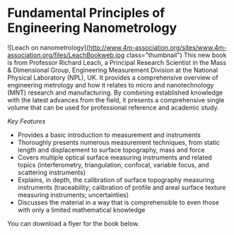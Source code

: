 # Fundamental Principles of Engineering Nanometrology 

<!--break-->
![Leach on nanometrology](http://www.4m-association.org/sites/www.4m-association.org/files/LeachBookweb.jpg class="thumbnail") This new book is from Professor Richard Leach, a Principal Research Scientist in the Mass & Dimensional Group, Engineering Measurement Division at the National Physical Laboratory (NPL), UK. It provides a comprehensive overview of engineering metrology and how it relates to micro and nanotechnology (MNT) research and manufacturing. By combining established knowledge with the latest advances from the field, it presents a comprehensive single volume that can be used for professional reference and academic study.  
  
*Key Features*  

* Provides a basic introduction to measurement and
instruments
* Thoroughly presents numerous measurement techniques,
from static length and displacement to surface topography, mass and force
* Covers multiple optical surface measuring instruments and related topics (interferometry, triangulation, confocal, variable focus, and scattering instruments)  
* Explains, in depth, the calibration of surface topography measuring instruments (traceability; calibration of profile and areal surface texture measuring instruments; uncertainties)  
* Discusses the material in a way that is comprehensible to even those with only a limited mathematical knowledge 

You can download  a flyer for the book below.